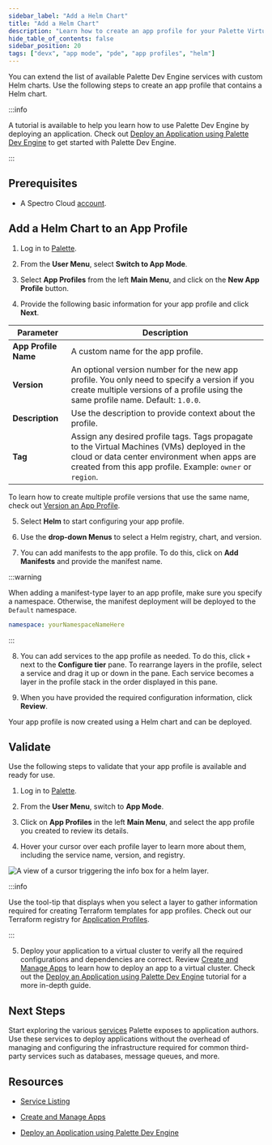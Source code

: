 ```yaml
---
sidebar_label: "Add a Helm Chart"
title: "Add a Helm Chart"
description: "Learn how to create an app profile for your Palette Virtual Clusters that uses a Helm chart."
hide_table_of_contents: false
sidebar_position: 20
tags: ["devx", "app mode", "pde", "app profiles", "helm"]
---
```




You can extend the list of available Palette Dev Engine services with custom Helm charts. Use the following steps to create an app profile that contains a Helm chart.  


:::info

A tutorial is available to help you learn how to use Palette Dev Engine by deploying an application. Check out [Deploy an Application using Palette Dev Engine](../../../devx/apps/deploy-app.md) to get started with Palette Dev Engine.

:::


## Prerequisites

- A Spectro Cloud [account](https://www.spectrocloud.com/get-started/).


## Add a Helm Chart to an App Profile

1. Log in to [Palette](https://console.spectrocloud.com).

2. From the **User Menu**, select **Switch to App Mode**.

3. Select **App Profiles** from the left **Main Menu**, and click on the **New App Profile** button. 

4. Provide the following basic information for your app profile and click **Next**.

  | **Parameter**           | **Description**  |
  |-------------------------|---------------------|
  |**App Profile Name** | A custom name for the app profile.|
  |**Version** | An optional version number for the new app profile. You only need to specify a version if you create multiple versions of a profile using the same profile name. Default: `1.0.0`. |
  |**Description**  | Use the description to provide context about the profile. | 
  |**Tag** | Assign any desired profile tags. Tags propagate to the Virtual Machines (VMs) deployed in the cloud or data center environment when apps are created from this app profile. Example: `owner` or `region`.|

  To learn how to create multiple profile versions that use the same name, check out [Version an App Profile](../modify-app-profiles/version-app-profile.md).

5. Select **Helm** to start configuring your app profile.

6. Use the **drop-down Menus** to select a Helm registry, chart, and version.

<!-- 8. Select a registry from the **drop-down Menu**. 

8. Select a Helm chart from the **drop-down Menu**. The name of the chart you select displays as the chart name in the **Configure tier** panel. 

9. Select the Helm version from the **drop-down Menu**. -->

7. You can add manifests to the app profile. To do this, click on **Add Manifests** and provide the manifest name.

  :::warning

  When adding a manifest-type layer to an app profile, make sure you specify a namespace. Otherwise, the manifest deployment will be deployed to the `Default` namespace.

  ```yaml
  namespace: yourNamespaceNameHere
  ```
  :::

8. You can add services to the app profile as needed. To do this, click `+` next to the **Configure tier** pane. To rearrange layers in the profile, select a service and drag it up or down in the pane. Each service becomes a layer in the profile stack in the order displayed in this pane. 

9. When you have provided the required configuration information, click **Review**.

Your app profile is now created using a Helm chart and can be deployed. 

## Validate

Use the following steps to validate that your app profile is available and ready for use.

1. Log in to [Palette](https://console.spectrocloud.com).

2. From the **User Menu**, switch to **App Mode**.

3. Click on **App Profiles** in the left **Main Menu**, and select the app profile you created to review its details.

4. Hover your cursor over each profile layer to learn more about them, including the service name, version, and registry.

 ![A view of a cursor triggering the info box for a helm layer.](/profiles_app-profiles_create-app-profiles_helm-layer-infobox.png)
 
 :::info
 
 Use the tool-tip that displays when you select a layer to gather information required for creating Terraform templates for app profiles. Check out our Terraform registry for [Application Profiles](https://registry.terraform.io/providers/spectrocloud/spectrocloud/latest/docs/resources/application_profile).
 
 :::

5. Deploy your application to a virtual cluster to verify all the required configurations and dependencies are correct. Review [Create and Manage Apps](../../../devx/apps/create-app.md) to learn how to deploy an app to a virtual cluster. Check out the [Deploy an Application using Palette Dev Engine](../../../devx/apps/deploy-app.md) tutorial for a more in-depth guide.

## Next Steps

Start exploring the various [services](../../../devx/services/services.md) Palette exposes to application authors. Use these services to deploy applications without the overhead of managing and configuring the infrastructure required for common third-party services such as databases, message queues, and more.

## Resources

- [Service Listing](../../../devx/services/service-listings/service-listings.mdx)

- [Create and Manage Apps](../../../devx/apps/create-app.md)

- [Deploy an Application using Palette Dev Engine](../../../devx/apps/deploy-app.md)